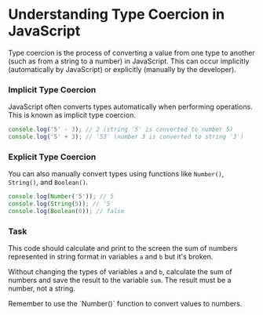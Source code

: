 # Understanding Type Coercion in JavaScript

Type coercion is the process of converting a value from one type to another (such as from a string to a number) in JavaScript. This can occur implicitly (automatically by JavaScript) or explicitly (manually by the developer).

### Implicit Type Coercion
JavaScript often converts types automatically when performing operations. This is known as implicit type coercion.

```javascript
console.log('5' - 3); // 2 (string '5' is converted to number 5)
console.log('5' + 3); // '53' (number 3 is converted to string '3')
````

### Explicit Type Coercion
You can also manually convert types using functions like `Number()`, `String()`, and `Boolean()`.

```javascript
console.log(Number('5')); // 5
console.log(String(5)); // '5'
console.log(Boolean(0)); // false
````

### Task
This code should calculate and print to the screen the sum of numbers represented in string format in variables `a` and `b` but it's broken.

Without changing the types of variables `a` and `b`, calculate the sum of numbers and save the result to the variable `sum`. The result must be a number, not a string.

<div class="hint" title="A function to help you"> Remember to use the `Number()` function to convert values to numbers. </div>

